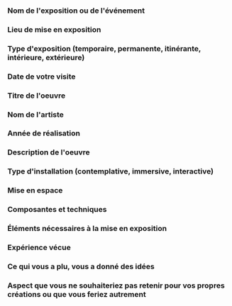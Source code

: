 ### Nom de l'exposition ou de l'événement

### Lieu de mise en exposition

### Type d'exposition (temporaire, permanente, itinérante, intérieure, extérieure)

### Date de votre visite

### Titre de l'oeuvre

### Nom de l'artiste

### Année de réalisation

### Description de l'oeuvre

### Type d'installation (contemplative, immersive, interactive)

### Mise en espace

### Composantes et techniques

### Éléments nécessaires à la mise en exposition

### Expérience vécue

### Ce qui vous a plu, vous a donné des idées

### Aspect que vous ne souhaiteriez pas retenir pour vos propres créations ou que vous feriez autrement
